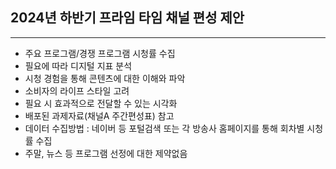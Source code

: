 ## 2024년 하반기 프라임 타임 채널 편성 제안
---
- 주요 프로그램/경쟁 프로그램 시청률 수집
- 필요에 따라 디지털 지표 분석
- 시청 경험을 통해 콘텐츠에 대한 이해와 파악
- 소비자의 라이프 스타일 고려
- 필요 시 효과적으로 전달할 수 있는 시각화
- 배포된 과제자료(채널A 주간편성표) 참고
- 데이터 수집방법 : 네이버 등 포털검색 또는 각 방송사 홈페이지를 통해 회차별 시청률 수집
- 주말, 뉴스 등 프로그램 선정에 대한 제약없음